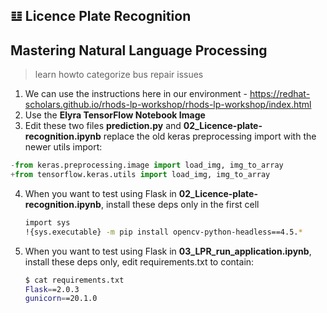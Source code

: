 ## 𝌭️ Licence Plate Recognition
## Mastering Natural Language Processing
> learn howto categorize bus repair issues

1. We can use the instructions here in our environment - https://redhat-scholars.github.io/rhods-lp-workshop/rhods-lp-workshop/index.html
2. Use the **Elyra TensorFlow Notebook Image**
3. Edit these two files **prediction.py** and **02_Licence-plate-recognition.ipynb** replace the old keras preprocessing import with the newer utils import:

```python
-from keras.preprocessing.image import load_img, img_to_array
+from tensorflow.keras.utils import load_img, img_to_array
```

4. When you want to test using Flask in **02_Licence-plate-recognition.ipynb**, install these deps only in the first cell

   ```bash
   import sys
   !{sys.executable} -m pip install opencv-python-headless==4.5.*
   ```
5. When you want to test using Flask in **03_LPR_run_application.ipynb**, install these deps only, edit requirements.txt to contain:

   ```bash
   $ cat requirements.txt 
   Flask==2.0.3
   gunicorn==20.1.0
   ```
